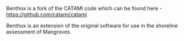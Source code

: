 Benthox is a fork of the CATAMI code which can be found here - https://github.com/catami/catami

Benthox is an extension of the original software for use in the shoreline assessment of Mangroves.